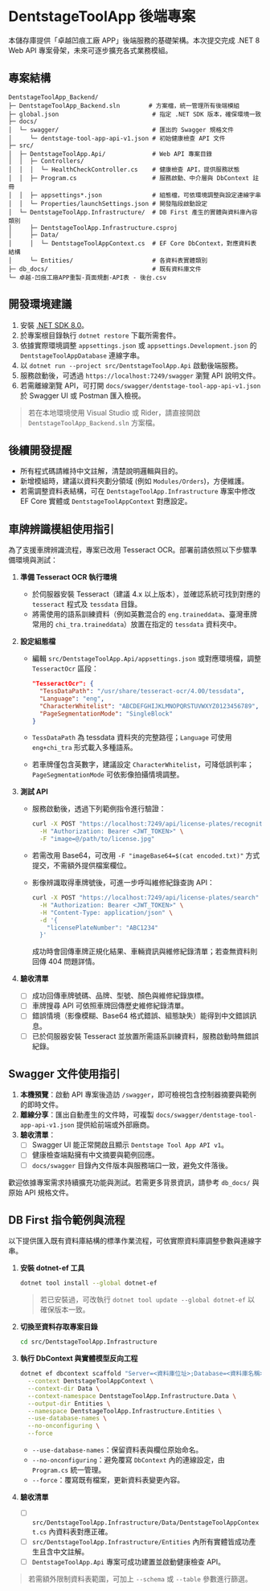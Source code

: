 # DentstageToolApp 後端專案

本儲存庫提供「卓越凹痕工廠 APP」後端服務的基礎架構。本次提交完成 .NET 8 Web API 專案骨架，未來可逐步擴充各式業務模組。

## 專案結構

```
DentstageToolApp_Backend/
├─ DentstageToolApp_Backend.sln        # 方案檔，統一管理所有後端模組
├─ global.json                          # 指定 .NET SDK 版本，確保環境一致
├─ docs/
│  └─ swagger/                          # 匯出的 Swagger 規格文件
│     └─ dentstage-tool-app-api-v1.json # 初始健康檢查 API 文件
├─ src/
│  ├─ DentstageToolApp.Api/             # Web API 專案目錄
│  │  ├─ Controllers/
│  │  │  └─ HealthCheckController.cs    # 健康檢查 API，提供服務狀態
│  │  ├─ Program.cs                     # 服務啟動、中介層與 DbContext 註冊
│  │  ├─ appsettings*.json              # 組態檔，可依環境調整與設定連線字串
│  │  └─ Properties/launchSettings.json # 開發階段啟動設定
│  └─ DentstageToolApp.Infrastructure/  # DB First 產生的實體與資料庫內容類別
│     ├─ DentstageToolApp.Infrastructure.csproj
│     ├─ Data/
│     │  └─ DentstageToolAppContext.cs  # EF Core DbContext，對應資料表結構
│     └─ Entities/                      # 各資料表實體類別
├─ db_docs/                             # 既有資料庫文件
└─ 卓越-凹痕工廠APP重製-頁面規劃-API表 - 後台.csv
```

## 開發環境建議

1. 安裝 [.NET SDK 8.0](https://dotnet.microsoft.com/download/dotnet/8.0)。
2. 於專案根目錄執行 `dotnet restore` 下載所需套件。
3. 依據實際環境調整 `appsettings.json` 或 `appsettings.Development.json` 的 `DentstageToolAppDatabase` 連線字串。
4. 以 `dotnet run --project src/DentstageToolApp.Api` 啟動後端服務。
5. 服務啟動後，可透過 `https://localhost:7249/swagger` 瀏覽 API 說明文件。
6. 若需離線瀏覽 API，可打開 `docs/swagger/dentstage-tool-app-api-v1.json` 於 Swagger UI 或 Postman 匯入檢視。

> 若在本地環境使用 Visual Studio 或 Rider，請直接開啟 `DentstageToolApp_Backend.sln` 方案檔。

## 後續開發提醒

- 所有程式碼請維持中文註解，清楚說明邏輯與目的。
- 新增模組時，建議以資料夾劃分領域 (例如 `Modules/Orders`)，方便維護。
- 若需調整資料表結構，可在 `DentstageToolApp.Infrastructure` 專案中修改 EF Core 實體或 `DentstageToolAppContext` 對應設定。

## 車牌辨識模組使用指引

為了支援車牌辨識流程，專案已改用 Tesseract OCR。部署前請依照以下步驟準備環境與測試：

1. **準備 Tesseract OCR 執行環境**
   - 於伺服器安裝 Tesseract（建議 4.x 以上版本），並確認系統可找到對應的 `tesseract` 程式及 `tessdata` 目錄。
   - 將需使用的語系訓練資料（例如英數混合的 `eng.traineddata`、臺灣車牌常用的 `chi_tra.traineddata`）放置在指定的 `tessdata` 資料夾中。

2. **設定組態檔**
   - 編輯 `src/DentstageToolApp.Api/appsettings.json` 或對應環境檔，調整 `TesseractOcr` 區段：

     ```json
     "TesseractOcr": {
       "TessDataPath": "/usr/share/tesseract-ocr/4.00/tessdata",
       "Language": "eng",
       "CharacterWhitelist": "ABCDEFGHIJKLMNOPQRSTUVWXYZ0123456789",
       "PageSegmentationMode": "SingleBlock"
     }
     ```

   - `TessDataPath` 為 tessdata 資料夾的完整路徑；`Language` 可使用 `eng+chi_tra` 形式載入多種語系。
   - 若車牌僅包含英數字，建議設定 `CharacterWhitelist`，可降低誤判率；`PageSegmentationMode` 可依影像拍攝情境調整。

3. **測試 API**
   - 服務啟動後，透過下列範例指令進行驗證：

     ```bash
     curl -X POST "https://localhost:7249/api/license-plates/recognitions" \
       -H "Authorization: Bearer <JWT_TOKEN>" \
       -F "image=@/path/to/license.jpg"
     ```

   - 若需改用 Base64，可改用 `-F "imageBase64=$(cat encoded.txt)"` 方式提交，不需額外提供檔案欄位。
   - 影像辨識取得車牌號後，可進一步呼叫維修紀錄查詢 API：

     ```bash
     curl -X POST "https://localhost:7249/api/license-plates/search" \
       -H "Authorization: Bearer <JWT_TOKEN>" \
       -H "Content-Type: application/json" \
       -d '{
         "licensePlateNumber": "ABC1234"
       }'
     ```

     成功時會回傳車牌正規化結果、車輛資訊與維修紀錄清單；若查無資料則回傳 404 問題詳情。

4. **驗收清單**
   - [ ] 成功回傳車牌號碼、品牌、型號、顏色與維修紀錄旗標。
   - [ ] 車牌搜尋 API 可依照車牌回傳歷史維修紀錄清單。
   - [ ] 錯誤情境（影像模糊、Base64 格式錯誤、組態缺失）能得到中文錯誤訊息。
   - [ ] 已於伺服器安裝 Tesseract 並放置所需語系訓練資料，服務啟動時無錯誤紀錄。

## Swagger 文件使用指引

1. **本機預覽**：啟動 API 專案後造訪 `/swagger`，即可檢視包含控制器摘要與範例的即時文件。
2. **離線分享**：匯出自動產生的文件時，可複製 `docs/swagger/dentstage-tool-app-api-v1.json` 提供給前端或外部廠商。
3. **驗收清單**：
   - [ ] Swagger UI 能正常開啟且顯示 `Dentstage Tool App API v1`。
   - [ ] 健康檢查端點擁有中文摘要與範例回應。
   - [ ] `docs/swagger` 目錄內文件版本與服務端口一致，避免文件落後。

歡迎依據專案需求持續擴充功能與測試。若需更多背景資訊，請參考 `db_docs/` 與原始 API 規格文件。

## DB First 指令範例與流程

以下提供匯入既有資料庫結構的標準作業流程，可依實際資料庫調整參數與連線字串。

1. **安裝 dotnet-ef 工具**
   ```bash
   dotnet tool install --global dotnet-ef
   ```
   > 若已安裝過，可改執行 `dotnet tool update --global dotnet-ef` 以確保版本一致。

2. **切換至資料存取專案目錄**
   ```bash
   cd src/DentstageToolApp.Infrastructure
   ```

3. **執行 DbContext 與實體模型反向工程**
   ```bash
   dotnet ef dbcontext scaffold "Server=<資料庫位址>;Database=<資料庫名稱>;User Id=<帳號>;Password=<密碼>;TrustServerCertificate=True;" Microsoft.EntityFrameworkCore.SqlServer \
     --context DentstageToolAppContext \
     --context-dir Data \
     --context-namespace DentstageToolApp.Infrastructure.Data \
     --output-dir Entities \
     --namespace DentstageToolApp.Infrastructure.Entities \
     --use-database-names \
     --no-onconfiguring \
     --force
   ```
   - `--use-database-names`：保留資料表與欄位原始命名。
   - `--no-onconfiguring`：避免覆寫 `DbContext` 內的連線設定，由 `Program.cs` 統一管理。
   - `--force`：覆寫既有檔案，更新資料表變更內容。

4. **驗收清單**
   - [ ] `src/DentstageToolApp.Infrastructure/Data/DentstageToolAppContext.cs` 內資料表對應正確。
   - [ ] `src/DentstageToolApp.Infrastructure/Entities` 內所有實體皆成功產生且含中文註解。
   - [ ] `DentstageToolApp.Api` 專案可成功建置並啟動健康檢查 API。

> 若需額外限制資料表範圍，可加上 `--schema` 或 `--table` 參數進行篩選。
